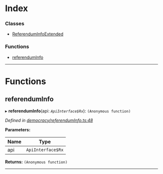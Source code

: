 

# Index

### Classes

* [ReferendumInfoExtended](../classes/_democracy_referenduminfo_.referenduminfoextended.md)

### Functions

* [referendumInfo](_democracy_referenduminfo_.md#referenduminfo)

---

# Functions

<a id="referenduminfo"></a>

##  referendumInfo

▸ **referendumInfo**(api: *`ApiInterface$Rx`*): `(Anonymous function)`

*Defined in [democracy/referendumInfo.ts:48](https://github.com/polkadot-js/api/blob/19eb484/packages/api-derive/src/democracy/referendumInfo.ts#L48)*

**Parameters:**

| Name | Type |
| ------ | ------ |
| api | `ApiInterface$Rx` |

**Returns:** `(Anonymous function)`

___

